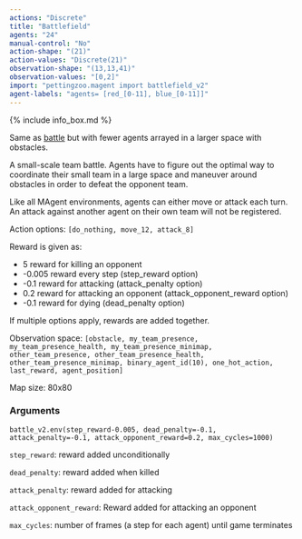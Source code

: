 ```yaml
---
actions: "Discrete"
title: "Battlefield"
agents: "24"
manual-control: "No"
action-shape: "(21)"
action-values: "Discrete(21)"
observation-shape: "(13,13,41)"
observation-values: "[0,2]"
import: "pettingzoo.magent import battlefield_v2"
agent-labels: "agents= [red_[0-11], blue_[0-11]]"
---
```


{% include info_box.md %}



Same as [battle](./battle) but with fewer agents arrayed in a larger space with obstacles.

A small-scale team battle. Agents have to figure out the optimal way to coordinate their small team in a large space and maneuver around obstacles in order to defeat the opponent team.

Like all MAgent environments, agents can either move or attack each turn. An attack against another agent on their own team will not be registered.

Action options: `[do_nothing, move_12, attack_8]`

Reward is given as:

* 5 reward for killing an opponent
* -0.005 reward every step (step_reward option)
* -0.1 reward for attacking (attack_penalty option)
* 0.2 reward for attacking an opponent (attack_opponent_reward option)
* -0.1 reward for dying (dead_penalty option)

If multiple options apply, rewards are added together.

Observation space: `[obstacle, my_team_presence, my_team_presence_health, my_team_presence_minimap, other_team_presence, other_team_presence_health, other_team_presence_minimap, binary_agent_id(10), one_hot_action, last_reward, agent_position]`

Map size: 80x80

### Arguments

```
battle_v2.env(step_reward-0.005, dead_penalty=-0.1, attack_penalty=-0.1, attack_opponent_reward=0.2, max_cycles=1000)
```



`step_reward`:  reward added unconditionally

`dead_penalty`:  reward added when killed

`attack_penalty`:  reward added for attacking

`attack_opponent_reward`:  Reward added for attacking an opponent

`max_cycles`:  number of frames (a step for each agent) until game terminates
